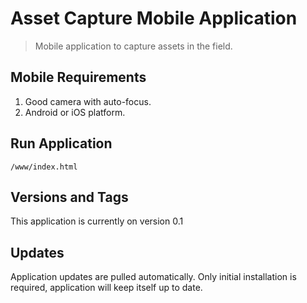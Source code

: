 # Asset Capture Mobile Application

> Mobile application to capture assets in the field.

## Mobile Requirements

1. Good camera with auto-focus.
2. Android or iOS platform.

## Run Application

    /www/index.html

## Versions and Tags

This application is currently on version 0.1

## Updates

Application updates are pulled automatically. Only initial installation is required, application will keep itself up to date.

